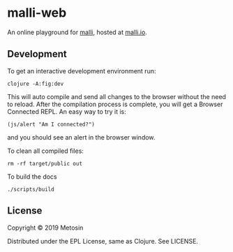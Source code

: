 # malli-web

An online playground for [malli](https://github.com/metosin/malli),
hosted at [malli.io](https://malli.io).

## Development

To get an interactive development environment run:

    clojure -A:fig:dev

This will auto compile and send all changes to the browser without the
need to reload. After the compilation process is complete, you will
get a Browser Connected REPL. An easy way to try it is:

    (js/alert "Am I connected?")

and you should see an alert in the browser window.

To clean all compiled files:

    rm -rf target/public out
    
To build the docs

    ./scripts/build

## License

Copyright © 2019 Metosin

Distributed under the EPL License, same as Clojure. See LICENSE.
